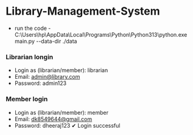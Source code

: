 # Library-Management-System

- run the code - C:\Users\hp\AppData\Local\Programs\Python\Python313\python.exe main.py --data-dir ./data

### Librarian longin

- Login as (librarian/member): librarian
- Email: admin@library.com
- Password: admin123


### Member login

- Login as (librarian/member): member
- Email: dk8549644@gmail.com
- Password: dheeraj123
✔ Login successful